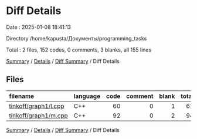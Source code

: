 # Diff Details

Date : 2025-01-08 18:41:13

Directory /home/kapusta/Документы/programming_tasks

Total : 2 files,  152 codes, 0 comments, 3 blanks, all 155 lines

[Summary](results.md) / [Details](details.md) / [Diff Summary](diff.md) / Diff Details

## Files
| filename | language | code | comment | blank | total |
| :--- | :--- | ---: | ---: | ---: | ---: |
| [tinkoff/graph1/l.cpp](/tinkoff/graph1/l.cpp) | C++ | 60 | 0 | 1 | 61 |
| [tinkoff/graph1/m.cpp](/tinkoff/graph1/m.cpp) | C++ | 92 | 0 | 2 | 94 |

[Summary](results.md) / [Details](details.md) / [Diff Summary](diff.md) / Diff Details